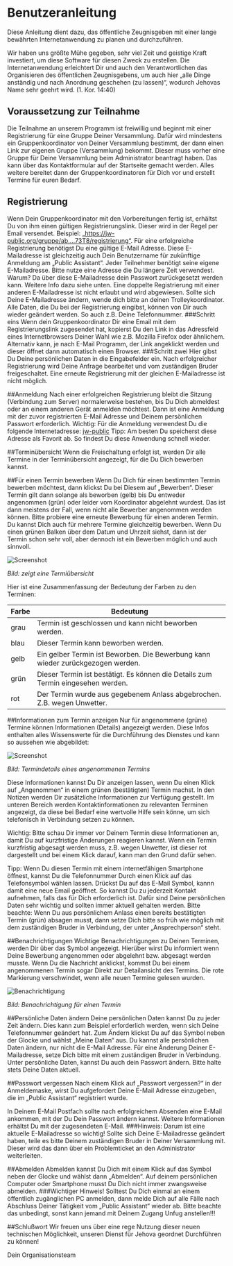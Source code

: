 # Benutzeranleitung

Diese Anleitung dient dazu, das öffentliche Zeugnisgeben mit einer lange bewährten Internetanwendung zu planen und durchzuführen.

Wir haben uns größte Mühe gegeben, sehr viel Zeit und geistige Kraft investiert, um diese Software für diesen Zweck zu erstellen. Die Internetanwendung erleichtert Dir und auch den Verantwortlichen das Organisieren des öffentlichen Zeugnisgebens, um auch hier „alle Dinge anständig und nach Anordnung geschehen (zu lassen)“, wodurch Jehovas Name sehr geehrt wird. (1. Kor. 14:40)

## Voraussetzung zur Teilnahme
Die Teilnahme an unserem Programm ist freiwillig und beginnt mit einer Registrierung für eine Gruppe Deiner Versammlung. Dafür wird mindestens ein Gruppenkoordinator von Deiner Versammlung bestimmt, der dann einen Link zur eigenen Gruppe (Versammlung) bekommt. Dieser muss vorher eine Gruppe für Deine Versammlung beim Administrator beantragt haben. Das kann über das Kontaktformular auf der Startseite gemacht werden. Alles weitere bereitet dann der Gruppenkoordinatoren für Dich vor und erstellt Termine für euren Bedarf.
## Registrierung
Wenn Dein Gruppenkoordinator mit den Vorbereitungen fertig ist, erhältst Du von ihm einen gültigen Registrierungslink. Dieser wird in der Regel per Email versendet.
Beispiel: „https://jw-public.org/gruppe/ab....73T8/registrierung“.
Für eine erfolgreiche Registrierung benötigst Du eine gültige E-Mail Adresse. Diese E-Mailadresse ist gleichzeitig auch Dein Benutzername für zukünftige Anmeldung am „Public Assistant“. Jeder Teilnehmer benötigt seine eigene E-Mailadresse. Bitte nutze eine Adresse die Du längere Zeit verwendest. Warum? Da über diese E-Mailadresse dein Passwort zurückgesetzt werden kann. Weitere Info dazu siehe unten. Eine doppelte Registrierung mit einer anderen E-Mailadresse ist nicht erlaubt und wird abgewiesen. Sollte sich Deine E-Mailadresse ändern, wende dich bitte an deinen Trolleykoordinator. Alle Daten, die Du bei der Registrierung eingibst, können von Dir auch wieder geändert werden. So auch z.B. Deine Telefonnummer.
###Schritt eins
Wenn dein Gruppenkoordinator Dir eine Email mit dem Registrierungslink zugesendet hat, kopierst Du den Link in das Adressfeld eines Internetbrowsers Deiner Wahl wie z.B. Mozilla Firefox oder ähnlichem. Alternativ kann, je nach E-Mail Programm, der Link angeklickt werden und dieser öffnet dann automatisch einen Browser.
###Schritt zwei
Hier gibst Du Deine persönlichen Daten in die Eingabefelder ein.
Nach erfolgreicher Registrierung wird Deine Anfrage bearbeitet und vom zuständigen Bruder freigeschaltet.
Eine erneute Registrierung mit der gleichen E-Mailadresse ist nicht möglich.

##Anmeldung
Nach einer erfolgreichen Registrierung bleibt die Sitzung (Verbindung zum Server) normalerweise bestehen, bis Du Dich abmeldest oder an einem anderen Gerät anmelden möchtest. Dann ist eine Anmeldung mit der zuvor registrierten E-Mail Adresse und Deinem persönlichen Passwort erforderlich.
Wichtig: Für die Anmeldung verwendest Du die folgende Internetadresse:
[jw-public](https://jw-public.org)
Tipp: Am besten Du speicherst diese Adresse als Favorit ab. So findest Du diese Anwendung schnell wieder.

##Terminübersicht
Wenn die Freischaltung erfolgt ist, werden Dir alle Termine in der Terminübersicht angezeigt, für die Du Dich bewerben kannst.

##Für einen Termin bewerben
Wenn Du Dich für einen bestimmten Termin bewerben möchtest, dann klickst Du bei Diesem auf „Bewerben“. Dieser Termin gilt dann solange als beworben (gelb) bis Du entweder angenommen (grün) oder leider vom Koordinator abgelehnt wurdest. Das ist dann meistens der Fall, wenn nicht alle Bewerber angenommen werden können. Bitte probiere eine erneute Bewerbung für einen anderen Termin. Du kannst Dich auch für mehrere Termine gleichzeitig bewerben.
Wenn Du einen grünen Balken über dem Datum und Uhrzeit siehst, dann ist der Termin schon sehr voll, aber dennoch ist ein Bewerben möglich und auch sinnvoll.

![Screenshot](img/terminuebersicht.png)

*Bild: zeigt eine Termiübersicht*

Hier ist eine Zusammenfassung der Bedeutung der Farben zu den Terminen:

| Farbe | Bedeutung |
| ------------ | ------------- |
| grau | Termin ist geschlossen und kann nicht beworben werden.  |
| blau | Dieser Termin kann beworben werden.  |
| gelb | Ein gelber Termin ist Beworben. Die Bewerbung kann wieder zurückgezogen werden.  |
| grün | Dieser Termin ist bestätigt. Es können die Details zum Termin eingesehen werden. |
| rot  | Der Termin wurde aus gegebenem Anlass abgebrochen. Z.B. wegen Unwetter. |

##Informationen zum Termin anzeigen
Nur für angenommene (grüne) Termine  können Informationen (Details) angezeigt werden. Diese Infos enthalten alles Wissenswerte für die Durchführung des Dienstes und kann so aussehen wie abgebildet:

![Screenshot](img/termindetail.png)

*Bild: Termindetails eines angenommenen Termins*

Diese Informationen kannst Du Dir anzeigen lassen, wenn Du einen Klick auf „Angenommen“ in einem grünen (bestätigten) Termin machst.
In den Notizen werden Dir zusätzliche Informationen zur Verfügung gestellt.
Im unteren Bereich werden Kontaktinformationen zu relevanten Terminen angezeigt, da diese bei Bedarf eine wertvolle Hilfe sein könne, um sich telefonisch in Verbindung setzen zu können.

Wichtig: Bitte schau Dir immer vor Deinem Termin diese Informationen an, damit Du auf kurzfristige Änderungen reagieren kannst. Wenn ein Termin kurzfristig abgesagt werden muss, z.B. wegen Unwetter, ist dieser rot dargestellt und bei einem Klick darauf, kann man den Grund dafür sehen.

Tipp: Wenn Du diesen Termin mit einem internetfähigen Smartphone öffnest, kannst Du die Telefonnummer Durch einen Klick auf das Telefonsymbol wählen lassen. Drückst Du auf das E-Mail Symbol, kannn damit eine neue Email geöffnet. So kannst Du zu jederzeit Kontakt aufnehmen, falls das für Dich erforderlich ist. Dafür sind Deine persönlichen Daten sehr wichtig und sollten immer aktuell gehalten werden.
Bitte beachte:
Wenn Du aus persönlichem Anlass einen bereits bestätigten Termin (grün) absagen musst, dann setze Dich bitte so früh wie möglich mit dem zuständigen Bruder in Verbindung, der unter „Ansprechperson“ steht.

##Benachrichtigungen
Wichtige Benachrichtigungen zu Deinen Terminen, werden Dir über das Symbol angezeigt. Hierüber wirst Du informiert wenn Deine Bewerbung angenommen oder abgelehnt bzw. abgesagt werden musste. Wenn Du die Nachricht anklickst, kommst Du bei einem angenommenen Termin sogar Direkt zur Detailansicht des Termins. Die rote Markierung verschwindet, wenn alle neuen Termine gelesen wurden.

![Benachrichtigung](img/benachrichtigung.png)

*Bild: Benachrichtigung für einen Termin*

##Persönliche Daten ändern
Deine persönlichen Daten kannst Du zu jeder Zeit ändern. Dies kann zum Beispiel erforderlich werden, wenn sich Deine Telefonnummer geändert hat.
Zum Ändern klickst Du auf das Symbol neben der Glocke und wählst „Meine Daten“ aus. Du kannst alle persönlichen Daten ändern, nur nicht die E-Mail Adresse.  Für eine Änderung Deiner E-Mailadresse, setze Dich bitte mit einem zuständigen Bruder in Verbindung.
Unter persönliche Daten, kannst Du auch dein Passwort ändern.
Bitte halte stets Deine Daten aktuell.

##Passwort vergessen
Nach einem Klick auf „Passwort vergessen?“ in der Anmeldemaske, wirst Du aufgefordert Deine E-Mail Adresse einzugeben, die im „Public Assistant“ registriert wurde.

In Deinem E-Mail Postfach sollte nach erfolgreichem Absenden eine E-Mail ankommen, mit der Du Dein Passwort ändern kannst. Weitere Informationen erhältst Du mit der zugesendeten E-Mail.
###Hinweis: Darum ist eine aktuelle E-Mailadresse so wichtig!
Sollte sich Deine E-Mailadresse geändert haben, teile es bitte Deinem zuständigen Bruder in Deiner Versammlung mit. Dieser wird das dann über ein Problemticket an den Administrator weiterleiten.

##Abmelden
Abmelden kannst Du Dich mit einem Klick auf das Symbol neben der Glocke und wählst dann „Abmelden“. Auf deinem persönlichen Computer oder Smartphone musst Du Dich nicht immer zwangsweise abmelden.
###Wichtiger Hinweis!
Solltest Du Dich einmal an einem öffentlich zugänglichen PC anmelden, dann melde Dich auf alle Fälle nach Abschluss Deiner Tätigkeit vom „Public Assistant“ wieder ab. Bitte beachte das unbedingt, sonst kann jemand mit Deinem Zugang Unfug anstellen!!!

##Schlußwort
Wir freuen uns über eine rege Nutzung dieser neuen technischen Möglichkeit, unseren Dienst für Jehova geordnet Durchführen zu können!

Dein Organisationsteam
